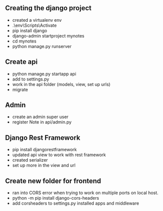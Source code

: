 ## Creating the django project

- created a virtualenv env
- .\env\Scripts\Activate
- pip install django
- django-admin startproject mynotes
- cd mynotes
- python manage.py runserver

## Create api

- python manage.py startapp api
- add to settings.py
- work in the api folder (models, view, set up urls)
- migrate

## Admin

- create an admin super user
- register Note in api/admin.py

## Django Rest Framework

- pip install djangorestframework
- updated api view to work with rest framework
- created serializer
- set up more in the view and url

## Create new folder for frontend

- ran into CORS error when trying to work on multiple ports on local host.
- python -m pip install django-cors-headers
- add corsheaders to settings.py installed apps and middleware
